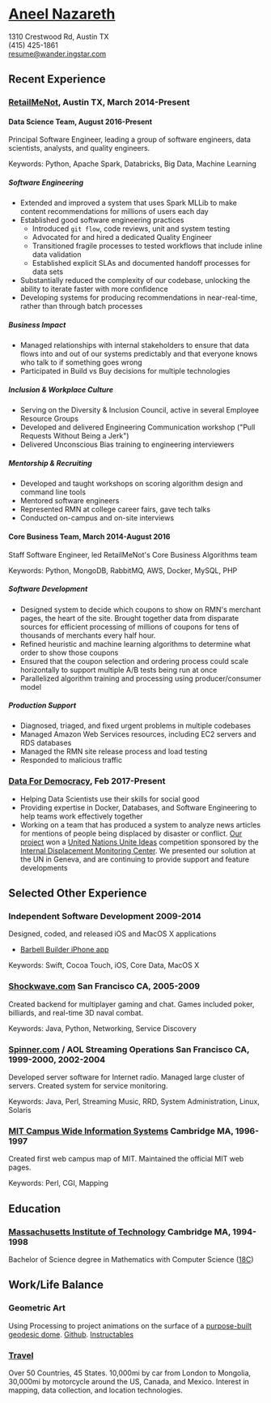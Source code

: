 # [Aneel Nazareth](http://wander.ingstar.com/)

1310 Crestwood Rd, Austin TX  
(415) 425-1861  
[resume@wander.ingstar.com](mailto:resume@wander.ingstar.com)

## Recent Experience

### [RetailMeNot](http://www.retailmenot.com/), Austin TX, March 2014-Present

#### Data Science Team, August 2016-Present

Principal Software Engineer, leading a group of software engineers, data scientists, analysts, and quality engineers.

Keywords: Python, Apache Spark, Databricks, Big Data, Machine Learning

##### Software Engineering

*   Extended and improved a system that uses Spark MLLib to make content recommendations for millions of users each day
*   Established good software engineering practices
    *   Introduced `git flow`, code reviews, unit and system testing
    *   Advocated for and hired a dedicated Quality Engineer
    *   Transitioned fragile processes to tested workflows that include inline data validation
    *   Established explicit SLAs and documented handoff processes for data sets
*   Substantially reduced the complexity of our codebase, unlocking the ability to iterate faster with more confidence
*   Developing systems for producing recommendations in near-real-time, rather than through batch processes

##### Business Impact

*   Managed relationships with internal stakeholders to ensure that data flows into and out of our systems predictably
    and that everyone knows who talk to if something goes wrong
*   Participated in Build vs Buy decisions for multiple technologies

##### Inclusion & Workplace Culture

*   Serving on the Diversity & Inclusion Council, active in several Employee Resource Groups
*   Developed and delivered Engineering Communication workshop ("Pull Requests Without Being a Jerk")
*   Delivered Unconscious Bias training to engineering interviewers

##### Mentorship & Recruiting

*   Developed and taught workshops on scoring algorithm design and command line tools
*   Mentored software engineers
*   Represented RMN at college career fairs, gave tech talks
*   Conducted on-campus and on-site interviews


#### Core Business Team, March 2014-August 2016

Staff Software Engineer, led RetailMeNot's Core Business Algorithms team

Keywords: Python, MongoDB, RabbitMQ, AWS, Docker, MySQL, PHP

##### Software Development

*   Designed system to decide which coupons to show on RMN's merchant pages, the heart of the site. Brought together
    data from disparate sources for efficient processing of millions of coupons for tens of thousands of merchants
    every half hour.
*   Refined heuristic and machine learning algorithms to determine what order to show those coupons
*   Ensured that the coupon selection and ordering process could scale horizontally to support multiple A/B tests being
    run at once
*   Parallelized algorithm training and processing using producer/consumer model

##### Production Support

*   Diagnosed, triaged, and fixed urgent problems in multiple codebases
*   Managed Amazon Web Services resources, including EC2 servers and RDS databases
*   Managed the RMN site release process and load testing
*   Responded to malicious traffic


### [Data For Democracy](http://datafordemocracy.org/), Feb 2017-Present

*   Helping Data Scientists use their skills for social good
*   Providing expertise in Docker, Databases, and Software Engineering to help teams work effectively together
*   Working on a team that has produced a system to analyze news articles for mentions of people being displaced by
    disaster or conflict. [Our project](http://datafordemocracy.org/projects/refugees.html) won a
    [United Nations Unite Ideas](http://ideas.unite.un.org/) competition sponsored by the
    [Internal Displacement Monitoring Center](http://www.internal-displacement.org/).
    We presented our solution at the UN in Geneva, and are continuing to provide support and feature developments


## Selected Other Experience

### Independent Software Development 2009-2014

Designed, coded, and released iOS and MacOS X applications
*   [Barbell Builder iPhone app](http://barbellbuilder.com/)

Keywords: Swift, Cocoa Touch, iOS, Core Data, MacOS X


### [Shockwave.com](http://shockwave.com/) San Francisco CA, 2005-2009

Created backend for multiplayer gaming and chat. Games included poker, billiards, and real-time 3D naval combat.

Keywords: Java, Python, Networking, Service Discovery


### [Spinner.com](http://spinner.com/) / AOL Streaming Operations San Francisco CA, 1999-2000, 2002-2004

Developed server software for Internet radio. Managed large cluster of servers. Created system for service monitoring.

Keywords: Java, Perl, Streaming Music, RRD, System Administration, Linux, Solaris


### [MIT Campus Wide Information Systems](http://web.mit.edu/cwis/) Cambridge MA, 1996-1997

Created first web campus map of MIT. Maintained the official MIT web pages.

Keywords: Perl, CGI, Mapping


## Education

### [Massachusetts Institute of Technology](http://mit.edu/) Cambridge MA, 1994-1998

Bachelor of Science degree in Mathematics with Computer Science
([18C](https://math.mit.edu/academics/undergrad/major/course18c))


## Work/Life Balance

### Geometric Art

Using Processing to project animations on the surface of a
[purpose-built geodesic dome](http://project-dome.tumblr.com/about).
[Github](https://github.com/WanderingStar/dome).
[Instructables](http://www.instructables.com/id/Projection-Dome/)

### [Travel](http://wander.ingstar.com/index.html#adventures)

Over 50 Countries, 45 States.
10,000mi by car from London to Mongolia,
30,000mi by motorcycle around the US, Canada, and Mexico.
Interest in mapping, data collection, and location technologies.

